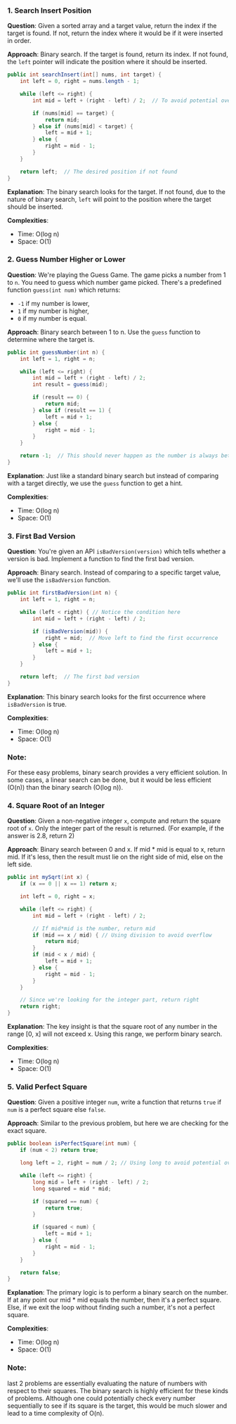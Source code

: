 ### 1. Search Insert Position

**Question**:
Given a sorted array and a target value, return the index if the target is found. If not, return the index where it would be if it were inserted in order.

**Approach**:
Binary search. If the target is found, return its index. If not found, the `left` pointer will indicate the position where it should be inserted.

```java
public int searchInsert(int[] nums, int target) {
    int left = 0, right = nums.length - 1;

    while (left <= right) {
        int mid = left + (right - left) / 2;  // To avoid potential overflow

        if (nums[mid] == target) {
            return mid;
        } else if (nums[mid] < target) {
            left = mid + 1;
        } else {
            right = mid - 1;
        }
    }

    return left;  // The desired position if not found
}
```

**Explanation**:
The binary search looks for the target. If not found, due to the nature of binary search, `left` will point to the position where the target should be inserted.

**Complexities**:

- Time: O(log n)
- Space: O(1)

### 2. Guess Number Higher or Lower

**Question**:
We're playing the Guess Game. The game picks a number from 1 to `n`. You need to guess which number game picked. There's a predefined function `guess(int num)` which returns:

- `-1` if my number is lower,
- `1` if my number is higher,
- `0` if my number is equal.

**Approach**:
Binary search between 1 to n. Use the `guess` function to determine where the target is.

```java
public int guessNumber(int n) {
    int left = 1, right = n;

    while (left <= right) {
        int mid = left + (right - left) / 2;
        int result = guess(mid);

        if (result == 0) {
            return mid;
        } else if (result == 1) {
            left = mid + 1;
        } else {
            right = mid - 1;
        }
    }

    return -1;  // This should never happen as the number is always between 1 to n
}
```

**Explanation**:
Just like a standard binary search but instead of comparing with a target directly, we use the `guess` function to get a hint.

**Complexities**:

- Time: O(log n)
- Space: O(1)

### 3. First Bad Version

**Question**:
You're given an API `isBadVersion(version)` which tells whether a version is bad. Implement a function to find the first bad version.

**Approach**:
Binary search. Instead of comparing to a specific target value, we'll use the `isBadVersion` function.

```java
public int firstBadVersion(int n) {
    int left = 1, right = n;

    while (left < right) { // Notice the condition here
        int mid = left + (right - left) / 2;

        if (isBadVersion(mid)) {
            right = mid;  // Move left to find the first occurrence
        } else {
            left = mid + 1;
        }
    }

    return left;  // The first bad version
}
```

**Explanation**:
This binary search looks for the first occurrence where `isBadVersion` is true.

**Complexities**:

- Time: O(log n)
- Space: O(1)

### Note:

For these easy problems, binary search provides a very efficient solution. In some cases, a linear search can be done, but it would be less efficient (O(n)) than the binary search (O(log n)).

### 4. Square Root of an Integer

**Question**:
Given a non-negative integer `x`, compute and return the square root of `x`. Only the integer part of the result is returned. (For example, if the answer is 2.8, return 2)

**Approach**:
Binary search between 0 and x. If mid \* mid is equal to x, return mid. If it's less, then the result must lie on the right side of mid, else on the left side.

```java
public int mySqrt(int x) {
    if (x == 0 || x == 1) return x;

    int left = 0, right = x;

    while (left <= right) {
        int mid = left + (right - left) / 2;

        // If mid*mid is the number, return mid
        if (mid == x / mid) { // Using division to avoid overflow
            return mid;
        }
        if (mid < x / mid) {
            left = mid + 1;
        } else {
            right = mid - 1;
        }
    }

    // Since we're looking for the integer part, return right
    return right;
}
```

**Explanation**:
The key insight is that the square root of any number in the range [0, x] will not exceed x. Using this range, we perform binary search.

**Complexities**:

- Time: O(log n)
- Space: O(1)

### 5. Valid Perfect Square

**Question**:
Given a positive integer `num`, write a function that returns `true` if `num` is a perfect square else `false`.

**Approach**:
Similar to the previous problem, but here we are checking for the exact square.

```java
public boolean isPerfectSquare(int num) {
    if (num < 2) return true;

    long left = 2, right = num / 2; // Using long to avoid potential overflows

    while (left <= right) {
        long mid = left + (right - left) / 2;
        long squared = mid * mid;

        if (squared == num) {
            return true;
        }

        if (squared < num) {
            left = mid + 1;
        } else {
            right = mid - 1;
        }
    }

    return false;
}
```

**Explanation**:
The primary logic is to perform a binary search on the number. If at any point our mid \* mid equals the number, then it's a perfect square. Else, if we exit the loop without finding such a number, it's not a perfect square.

**Complexities**:

- Time: O(log n)
- Space: O(1)

### Note:

last 2 problems are essentially evaluating the nature of numbers with respect to their squares. The binary search is highly efficient for these kinds of problems. Although one could potentially check every number sequentially to see if its square is the target, this would be much slower and lead to a time complexity of O(n).
